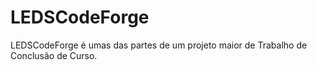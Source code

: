 # LEDSCodeForge
LEDSCodeForge é umas das partes de um projeto maior de Trabalho de Conclusão de Curso. 
